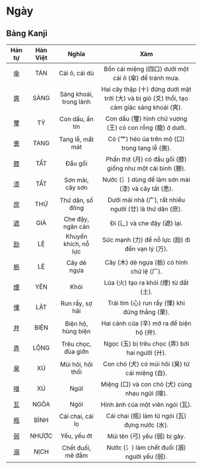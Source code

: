 <link href="styles.css" rel="stylesheet">

# Ngày

## Bảng Kanji

| Hán tự | Hán Việt | Nghĩa | Xàm |
| :---: | :---: | :---: | :---: |
| [<span class="stroke-order">傘</span>](https://mazii.net/vi-VN/search/kanji/javi/%E5%82%98) | TÁN | Cái ô, cái dù | Bốn cái miệng (四口) dưới một cái ô (傘) để tránh mưa. |
| [<span class="stroke-order">爽</span>](https://mazii.net/vi-VN/search/kanji/javi/%E7%88%BD) | SẢNG | Sảng khoái, trong lành | Hai cây thập (十) đứng dưới mặt trời (大) và bị gió (爻) thổi, tạo cảm giác sảng khoái (爽). |
| [<span class="stroke-order">璽</span>](https://mazii.net/vi-VN/search/kanji/javi/%E7%92%BD) | TỶ | Con dấu, ấn tín | Con dấu (璽) hình chữ vương (王) có con rồng (龍) ở dưới. |
| [<span class="stroke-order">喪</span>](https://mazii.net/vi-VN/search/kanji/javi/%E5%96%AA) | TANG | Tang lễ, mất mát | Cỏ (艹) héo úa trên mộ (口) trong tang lễ (喪). |
| [<span class="stroke-order">膝</span>](https://mazii.net/vi-VN/search/kanji/javi/%E8%86%9D) | TẤT | Đầu gối | Phần thịt (月) có đầu gối (膝) giống như một cái bình (滕). |
| [<span class="stroke-order">漆</span>](https://mazii.net/vi-VN/search/kanji/javi/%E6%BC%86) | TẤT | Sơn mài, cây sơn | Nước (氵) dùng để làm sơn mài (漆) và cây tất (悉). |
| [<span class="stroke-order">庶</span>](https://mazii.net/vi-VN/search/kanji/javi/%E5%BA%B6) | THỨ | Thứ dân, số đông | Dưới mái nhà (广), rất nhiều người (廿) là thứ dân (庶). |
| [<span class="stroke-order">遮</span>](https://mazii.net/vi-VN/search/kanji/javi/%E9%81%AE) | GIÀ | Che đậy, ngăn cản | Đi (辶) và che đậy (遮) lại. |
| [<span class="stroke-order">励</span>](https://mazii.net/vi-VN/search/kanji/javi/%E5%8A%B1) | LỆ | Khuyến khích, nỗ lực | Sức mạnh (力) để nỗ lực (励) đi đến vạn lý (万). |
| [<span class="stroke-order">栃</span>](https://mazii.net/vi-VN/search/kanji/javi/%E6%A0%83) | LỆ | Cây dẻ ngựa | Cây (木) dẻ ngựa (栃) có hình chữ lệ (厂). |
| [<span class="stroke-order">煙</span>](https://mazii.net/vi-VN/search/kanji/javi/%E7%85%99) | YÊN | Khói | Lửa (火) tạo ra khói (煙) từ đất (土). |
| [<span class="stroke-order">慄</span>](https://mazii.net/vi-VN/search/kanji/javi/%E6%85%84) | LẬT | Run rẩy, sợ hãi | Trái tim (心) run rẩy (慄) khi đứng thẳng (栗). |
| [<span class="stroke-order">弁</span>](https://mazii.net/vi-VN/search/kanji/javi/%E5%BC%81) | BIỆN | Biện hộ, hùng biện | Hai cánh cửa (辛) mở ra để biện hộ (弁). |
| [<span class="stroke-order">弄</span>](https://mazii.net/vi-VN/search/kanji/javi/%E5%BC%84) | LỘNG | Trêu chọc, đùa giỡn | Ngọc (玉) bị trêu chọc (弄) bởi hai người (廾). |
| [<span class="stroke-order">臭</span>](https://mazii.net/vi-VN/search/kanji/javi/%E8%87%AD) | XÚ | Mùi hôi, hôi thối | Con chó (犬) có mùi hôi (臭) từ cái miệng (自). |
| [<span class="stroke-order">嗅</span>](https://mazii.net/vi-VN/search/kanji/javi/%E5%97%85) | XÚ | Ngửi | Miệng (口) và con chó (犬) cùng nhau ngửi (嗅). |
| [<span class="stroke-order">瓦</span>](https://mazii.net/vi-VN/search/kanji/javi/%E7%93%A6) | NGÕA | Ngói | Hình ảnh của một viên ngói (瓦). |
| [<span class="stroke-order">瓶</span>](https://mazii.net/vi-VN/search/kanji/javi/%E7%93%B6) | BÌNH | Cái chai, cái lọ | Cái chai (瓶) làm từ ngói (瓦) đựng nước (水). |
| [<span class="stroke-order">弱</span>](https://mazii.net/vi-VN/search/kanji/javi/%E5%BC%B1) | NHƯỢC | Yếu, yếu ớt | Mũi tên (弓) yếu (弱) bị gãy. |
| [<span class="stroke-order">溺</span>](https://mazii.net/vi-VN/search/kanji/javi/%E6%BA%BA) | NỊCH | Chết đuối, mê đắm | Nước (氵) làm chết đuối (溺) người yếu (弱). |

